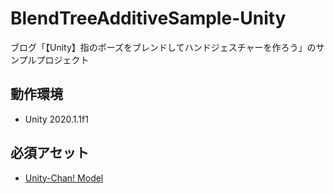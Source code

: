 # BlendTreeAdditiveSample-Unity
ブログ「【Unity】指のポーズをブレンドしてハンドジェスチャーを作ろう」のサンプルプロジェクト

## 動作環境
- Unity 2020.1.1f1

## 必須アセット
- [Unity-Chan! Model](https://assetstore.unity.com/packages/3d/characters/unity-chan-model-18705)
